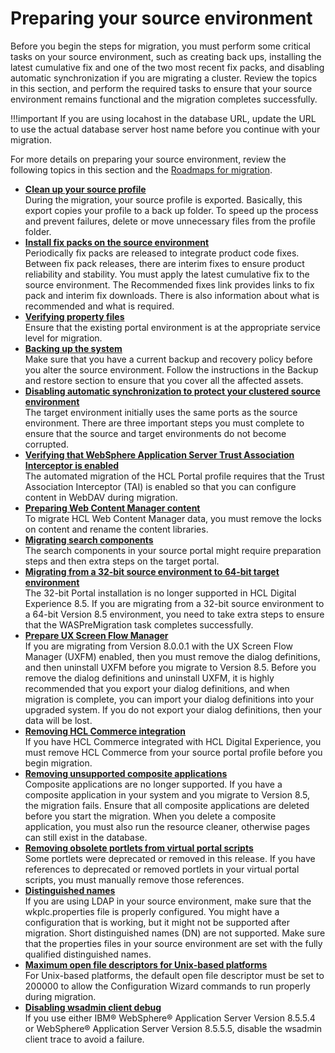 # Preparing your source environment

Before you begin the steps for migration, you must perform some critical tasks on your source environment, such as creating back ups, installing the latest cumulative fix and one of the two most recent fix packs, and disabling automatic synchronization if you are migrating a cluster. Review the topics in this section, and perform the required tasks to ensure that your source environment remains functional and the migration completes successfully.

!!!important
    If you are using locahost in the database URL, update the URL to use the actual database server host name before you continue with your migration.

For more details on preparing your source environment, review the following topics in this section and the [Roadmaps for migration](../planning_migration/rm_migration/index.md).

-   **[Clean up your source profile](mig_clean_source.md)**  
During the migration, your source profile is exported. Basically, this export copies your profile to a back up folder. To speed up the process and prevent failures, delete or move unnecessary files from the profile folder.
-   **[Install fix packs on the source environment](mig_inst_fixpacks_wp7.md)**  
Periodically fix packs are released to integrate product code fixes. Between fix pack releases, there are interim fixes to ensure product reliability and stability. You must apply the latest cumulative fix to the source environment. The Recommended fixes link provides links to fix pack and interim fix downloads. There is also information about what is recommended and what is required.
-   **[Verifying property files](verify_property_files.md)**  
Ensure that the existing portal environment is at the appropriate service level for migration.
-   **[Backing up the system](back_up_the_system.md)**  
Make sure that you have a current backup and recovery policy before you alter the source environment. Follow the instructions in the Backup and restore section to ensure that you cover all the affected assets.
-   **[Disabling automatic synchronization to protect your clustered source environment](mig_disable_auto-sync.md)**  
The target environment initially uses the same ports as the source environment. There are three important steps you must complete to ensure that the source and target environments do not become corrupted.
-   **[Verifying that WebSphere Application Server Trust Association Interceptor is enabled](mig_pre_src_tai.md)**  
The automated migration of the HCL Portal profile requires that the Trust Association Interceptor (TAI) is enabled so that you can configure content in WebDAV during migration.
-   **[Preparing Web Content Manager content](preparing_wcm/index.md)**  
To migrate HCL Web Content Manager data, you must remove the locks on content and rename the content libraries.
-   **[Migrating search components](migrating_search_cmpt/index.md)**  
The search components in your source portal might require preparation steps and then extra steps on the target portal.
-   **[Migrating from a 32-bit source environment to 64-bit target environment](mig_t_sourcenv_32to64.md)**  
The 32-bit Portal installation is no longer supported in HCL Digital Experience 8.5. If you are migrating from a 32-bit source environment to a 64-bit Version 8.5 environment, you need to take extra steps to ensure that the WASPreMigration task completes successfully.
-   **[Prepare UX Screen Flow Manager](prepare_ux_screenflow_mgr/index.md)**  
If you are migrating from Version 8.0.0.1 with the UX Screen Flow Manager (UXFM) enabled, then you must remove the dialog definitions, and then uninstall UXFM before you migrate to Version 8.5. Before you remove the dialog definitions and uninstall UXFM, it is highly recommended that you export your dialog definitions, and when migration is complete, you can import your dialog definitions into your upgraded system. If you do not export your dialog definitions, then your data will be lost.
-   **[Removing HCL Commerce integration](mig_pre_commerce_integration.md)**  
If you have HCL Commerce integrated with HCL Digital Experience, you must remove HCL Commerce from your source portal profile before you begin migration.
-   **[Removing unsupported composite applications](mig_pre_remove_cai.md)**  
Composite applications are no longer supported. If you have a composite application in your system and you migrate to Version 8.5, the migration fails. Ensure that all composite applications are deleted before you start the migration. When you delete a composite application, you must also run the resource cleaner, otherwise pages can still exist in the database.
-   **[Removing obsolete portlets from virtual portal scripts](mig_depcr_vp_scripts.md)**  
Some portlets were deprecated or removed in this release. If you have references to deprecated or removed portlets in your virtual portal scripts, you must manually remove those references.
-   **[Distinguished names](mig_plan_security.md)**  
If you are using LDAP in your source environment, make sure that the wkplc.properties file is properly configured. You might have a configuration that is working, but it might not be supported after migration. Short distinguished names (DN) are not supported. Make sure that the properties files in your source environment are set with the fully qualified distinguished names.
-   **[Maximum open file descriptors for Unix-based platforms](mig_pre_ulimit_default.md)**  
For Unix-based platforms, the default open file descriptor must be set to 200000 to allow the Configuration Wizard commands to run properly during migration.
-   **[Disabling wsadmin client debug](mig_dsable_wsadmin_clnt_dbg.md)**  
If you use either IBM® WebSphere® Application Server Version 8.5.5.4 or WebSphere® Application Server Version 8.5.5.5, disable the wsadmin client trace to avoid a failure.


